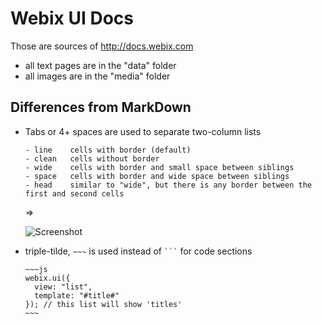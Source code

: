 Webix UI Docs
==============

Those are sources of http://docs.webix.com

- all text pages are in the "data" folder
- all images are in the "media" folder


Differences from MarkDown
-------------------------

* Tabs or 4+ spaces are used to separate two-column lists

  ```
  - line	cells with border (default)
  - clean	cells without border
  - wide	cells with border and small space between siblings
  - space	cells with border and wide space between siblings
  - head	similar to "wide", but there is any border between the first and second cells
  ```
  
  =>

  ![Screenshot](https://cloud.githubusercontent.com/assets/33569/5707834/d3aa3a0e-9a40-11e4-9acd-33ad792be788.png)

* triple-tilde, `~~~` is used instead of <code>```</code> for code sections

  ```
  ~~~js
  webix.ui({
    view: "list",
    template: "#title#"
  }); // this list will show 'titles'
  ~~~
  ```
